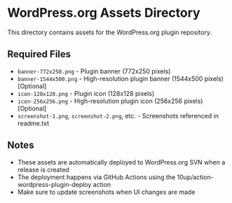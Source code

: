 # WordPress.org Assets Directory

This directory contains assets for the WordPress.org plugin repository.

## Required Files

- `banner-772x250.png` - Plugin banner (772x250 pixels)
- `banner-1544x500.png` - High-resolution plugin banner (1544x500 pixels) [Optional]
- `icon-128x128.png` - Plugin icon (128x128 pixels)
- `icon-256x256.png` - High-resolution plugin icon (256x256 pixels) [Optional]
- `screenshot-1.png`, `screenshot-2.png`, etc. - Screenshots referenced in readme.txt

## Notes

- These assets are automatically deployed to WordPress.org SVN when a release is created
- The deployment happens via GitHub Actions using the 10up/action-wordpress-plugin-deploy action
- Make sure to update screenshots when UI changes are made